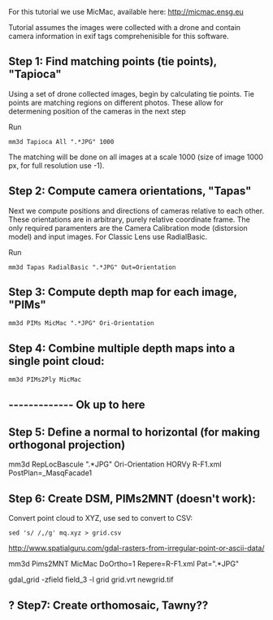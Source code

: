For this tutorial we use MicMac, available here: http://micmac.ensg.eu

Tutorial assumes the images were collected with a drone and contain 
camera information in exif tags comprehenisible for this software.

## Step 1: Find matching points (tie points), "Tapioca"
Using a set of drone collected images, begin by calculating tie points.
Tie points are matching regions on different photos. 
These allow for determening position of the cameras in the next step

Run

    mm3d Tapioca All ".*JPG" 1000

The matching will be done on all images at a scale 1000 (size of image 1000 px, for full resolution use -1). 

## Step 2: Compute camera orientations, "Tapas"
Next we compute positions and directions of cameras relative to each other.
These orientations are in arbitrary, purely relative coordinate frame.
The only required paramenters are the Camera Calibration mode (distorsion model) and input images.
For Classic Lens use RadialBasic.

Run

    mm3d Tapas RadialBasic ".*JPG" Out=Orientation


## Step 3: Compute depth map for each image, "PIMs"
  
    mm3d PIMs MicMac ".*JPG" Ori-Orientation
    
## Step 4: Combine multiple depth maps into a single point cloud:

    mm3d PIMs2Ply MicMac

------------- Ok up to here
-----------------------------------

## Step 5: Define a normal to horizontal (for making orthogonal projection)

mm3d RepLocBascule ".*JPG" Ori-Orientation HORVy R-F1.xml PostPlan=_MasqFacade1

## Step 6: Create DSM, PIMs2MNT (doesn't work):





Convert point cloud to XYZ, use sed to convert to CSV:

    sed 's/ /,/g' mq.xyz > grid.csv

http://www.spatialguru.com/gdal-rasters-from-irregular-point-or-ascii-data/


mm3d Pims2MNT MicMac DoOrtho=1 Repere=R-F1.xml Pat=".*JPG"

gdal_grid -zfield field_3 -l grid grid.vrt newgrid.tif



## ? Step7: Create orthomosaic, Tawny??



